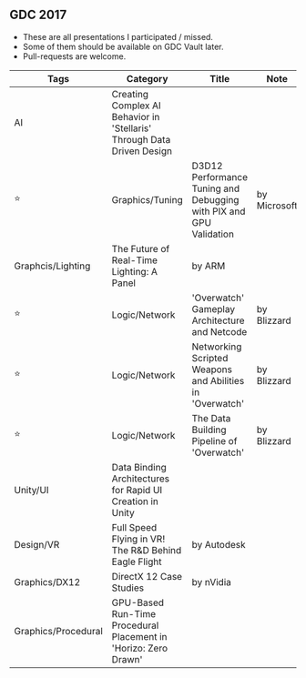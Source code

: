 
## GDC 2017

- These are all presentations I participated / missed. 
- Some of them should be available on GDC Vault later.
- Pull-requests are welcome. 

Tags | Category | Title | Note
-------- | -------- | ----- | ----
 | AI | Creating Complex AI Behavior in 'Stellaris' Through Data Driven Design | 
:star: | Graphics/Tuning | D3D12 Performance Tuning and Debugging with PIX and GPU Validation | by Microsoft 
 | Graphcis/Lighting | The Future of Real-Time Lighting: A Panel | by ARM 
:star: | Logic/Network | 'Overwatch' Gameplay Architecture and Netcode | by Blizzard 
:star: | Logic/Network | Networking Scripted Weapons and Abilities in 'Overwatch' | by Blizzard 
:star: | Logic/Network | The Data Building Pipeline of 'Overwatch' | by Blizzard 
 | Unity/UI | Data Binding Architectures for Rapid UI Creation in Unity | 
 | Design/VR | Full Speed Flying in VR! The R&D Behind Eagle Flight | by Autodesk 
 | Graphics/DX12 | DirectX 12 Case Studies | by nVidia 
 | Graphics/Procedural | GPU-Based Run-Time Procedural Placement in 'Horizo: Zero Drawn' |


